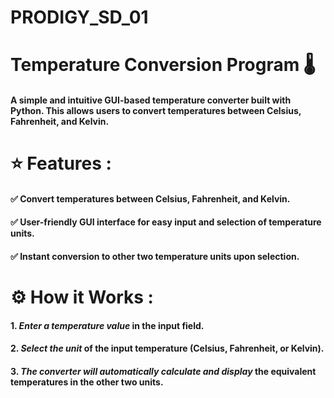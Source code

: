 # PRODIGY_SD_01

 # Temperature Conversion Program 🌡️

#### A simple and intuitive **GUI-based temperature converter** built with **Python**. This allows users to convert temperatures between **Celsius**, **Fahrenheit**, and **Kelvin**.

# ⭐ Features : 

#### ✅ Convert temperatures between **Celsius**, **Fahrenheit**, and **Kelvin**.
 
#### ✅ User-friendly **GUI interface** for easy input and selection of temperature units.

#### ✅ **Instant conversion** to other two temperature units upon selection.

 # ⚙️ How it Works : 
#### 1. *Enter a temperature value* in the input field.
#### 2. *Select the unit* of the input temperature (Celsius, Fahrenheit, or Kelvin).
#### 3. *The converter will automatically calculate and display* the equivalent temperatures in the other two units.
